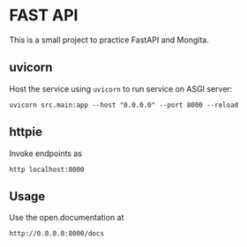 # FAST API 
This is a small project to practice FastAPI and Mongita.


## uvicorn
Host the service using `uvicorn` to run service on ASGI server:
```
uvicorn src.main:app --host "0.0.0.0" --port 8000 --reload
```

## httpie
Invoke endpoints as
```
http localhost:8000
```

## Usage

Use the open.documentation at

```
http://0.0.0.0:8000/docs
```